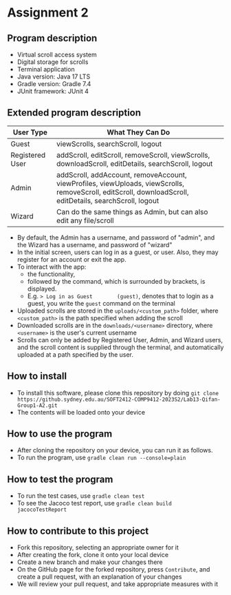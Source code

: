 # Assignment 2
## Program description
- Virtual scroll access system
- Digital storage for scrolls
- Terminal application
- Java version: Java 17 LTS
- Gradle version: Gradle 7.4
- JUnit framework: JUnit 4

## Extended program description
| **User Type**   | What They Can Do                                                                                                                                          |
|-----------------|-----------------------------------------------------------------------------------------------------------------------------------------------------------|
| Guest           | viewScrolls, searchScroll, logout                                                                                                                         |
| Registered User | addScroll, editScroll, removeScroll, viewScrolls, downloadScroll, editDetails, searchScroll, logout                                                       |
| Admin           | addScroll, addAccount, removeAccount, viewProfiles, viewUploads, viewScrolls, removeScroll, editScroll, downloadScroll, editDetails, searchScroll, logout |
| Wizard          | Can do the same things as Admin, but can also edit any file/scroll                                                                                               |

- By default, the Admin has a username, and password of "admin", and the Wizard has a username, and password of "wizard"
- In the initial screen, users can log in as a guest, or user. Also, they may register for an account or exit the app.
- To interact with the app: 
  - the functionality, 
  - followed by the command, which is surrounded by brackets, is displayed.
  - E.g. `> Log in as Guest        (guest)`, denotes that to login as a guest, you write the `guest` command on the terminal
- Uploaded scrolls are stored in the `uploads/<custom_path>` folder, where `<custom_path>` is the path specified when adding the scroll
- Downloaded scrolls are in the `downloads/<username>` directory, where `<username>` is the user's current username
- Scrolls can only be added by Registered User, Admin, and Wizard users, and the scroll content is supplied through the terminal, and automatically uploaded at a path specified by the user.

## How to install
- To install this software, please clone this repository by doing `git clone https://github.sydney.edu.au/SOFT2412-COMP9412-2023S2/Lab13-Qifan-Group1-A2.git`
- The contents will be loaded onto your device

## How to use the program
- After cloning the repository on your device, you can run it as follows.
- To run the program, use `gradle clean run --console=plain`

## How to test the program
- To run the test cases, use `gradle clean test`
- To see the Jacoco test report, use `gradle clean build jacocoTestReport`

## How to contribute to this project
- Fork this repository, selecting an appropriate owner for it
- After creating the fork, clone it onto your local device
- Create a new branch and make your changes there
- On the GitHub page for the forked repository, press `Contribute`, and create a pull request, with an explanation of your changes
- We will review your pull request, and take appropriate measures with it

